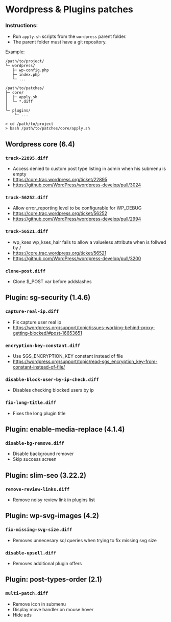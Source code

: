 # Wordpress & Plugins patches

### Instructions:

- Run `apply.sh` scripts from the `wordpress` parent folder.
- The parent folder must have a git repository.

Example:

```
/path/to/project/
└─ wordpress/
   ├─ wp-config.php
   ├─ index.php
   └─ ...

/path/to/patches/
├─ core/
│  ├─ apply.sh
│  └─ *.diff
│
└─ plugins/
	└─ ...
```

```
> cd /path/to/project
> bash /path/to/patches/core/apply.sh
```

## Wordpress core (6.4)

### `track-22895.diff`
- Access denied to custom post type listing in admin when his submenu is empty
- https://core.trac.wordpress.org/ticket/22895
- https://github.com/WordPress/wordpress-develop/pull/3024

### `track-56252.diff`
- Allow error_reporting level to be configurable for WP_DEBUG
- https://core.trac.wordpress.org/ticket/56252
- https://github.com/WordPress/wordpress-develop/pull/2994

### `track-56521.diff`
- wp_kses wp_kses_hair fails to allow a valueless attribute when is follwed by /
- https://core.trac.wordpress.org/ticket/56521
- https://github.com/WordPress/wordpress-develop/pull/3200

### `clone-post.diff`
- Clone $_POST var before addslashes


## Plugin: sg-security (1.4.6)

### `capture-real-ip.diff`
- Fix capture user real ip
- https://wordpress.org/support/topic/issues-working-behind-proxy-getting-blocked/#post-16653651

### `encryption-key-constant.diff`
- Use SGS_ENCRYPTION_KEY constant instead of file
- https://wordpress.org/support/topic/read-sgs_encryption_key-from-constant-instead-of-file/

### `disable-block-user-by-ip-check.diff`
- Disables checking blocked users by ip

### `fix-long-title.diff`
- Fixes the long plugin title


## Plugin: enable-media-replace (4.1.4)

### `disable-bg-remove.diff`
- Disable background remover
- Skip success screen


## Plugin: slim-seo (3.22.2)

### `remove-review-links.diff`
- Remove noisy review link in plugins list


## Plugin: wp-svg-images (4.2)

### `fix-missing-svg-size.diff`
- Removes unnecesary sql queries when trying to fix missing svg size

### `disable-upsell.diff`
- Removes additional plugin offers


## Plugin: post-types-order (2.1)

### `multi-patch.diff`
- Remove icon in submenu
- Display move handler on mouse hover
- Hide ads
